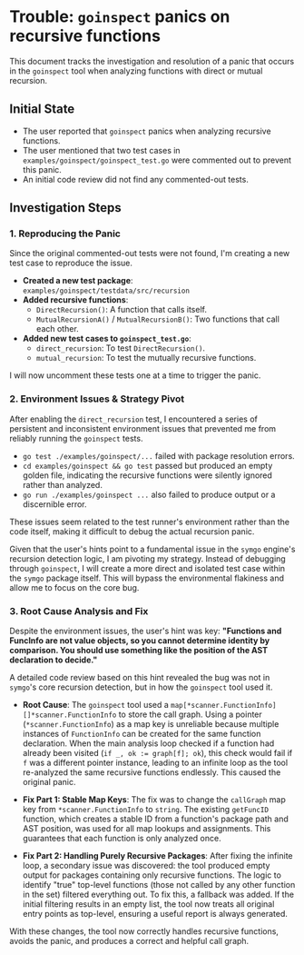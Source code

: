 # Trouble: `goinspect` panics on recursive functions

This document tracks the investigation and resolution of a panic that occurs in the `goinspect` tool when analyzing functions with direct or mutual recursion.

## Initial State

- The user reported that `goinspect` panics when analyzing recursive functions.
- The user mentioned that two test cases in `examples/goinspect/goinspect_test.go` were commented out to prevent this panic.
- An initial code review did not find any commented-out tests.

## Investigation Steps

### 1. Reproducing the Panic

Since the original commented-out tests were not found, I'm creating a new test case to reproduce the issue.

- **Created a new test package**: `examples/goinspect/testdata/src/recursion`
- **Added recursive functions**:
    - `DirectRecursion()`: A function that calls itself.
    - `MutualRecursionA()` / `MutualRecursionB()`: Two functions that call each other.
- **Added new test cases to `goinspect_test.go`**:
    - `direct_recursion`: To test `DirectRecursion()`.
    - `mutual_recursion`: To test the mutually recursive functions.

I will now uncomment these tests one at a time to trigger the panic.

### 2. Environment Issues & Strategy Pivot

After enabling the `direct_recursion` test, I encountered a series of persistent and inconsistent environment issues that prevented me from reliably running the `goinspect` tests.
- `go test ./examples/goinspect/...` failed with package resolution errors.
- `cd examples/goinspect && go test` passed but produced an empty golden file, indicating the recursive functions were silently ignored rather than analyzed.
- `go run ./examples/goinspect ...` also failed to produce output or a discernible error.

These issues seem related to the test runner's environment rather than the code itself, making it difficult to debug the actual recursion panic.

Given that the user's hints point to a fundamental issue in the `symgo` engine's recursion detection logic, I am pivoting my strategy. Instead of debugging through `goinspect`, I will create a more direct and isolated test case within the `symgo` package itself. This will bypass the environmental flakiness and allow me to focus on the core bug.

### 3. Root Cause Analysis and Fix

Despite the environment issues, the user's hint was key: **"Functions and FuncInfo are not value objects, so you cannot determine identity by comparison. You should use something like the position of the AST declaration to decide."**

A detailed code review based on this hint revealed the bug was not in `symgo`'s core recursion detection, but in how the `goinspect` tool used it.

- **Root Cause**: The `goinspect` tool used a `map[*scanner.FunctionInfo][]*scanner.FunctionInfo` to store the call graph. Using a pointer (`*scanner.FunctionInfo`) as a map key is unreliable because multiple instances of `FunctionInfo` can be created for the same function declaration. When the main analysis loop checked if a function had already been visited (`if _, ok := graph[f]; ok`), this check would fail if `f` was a different pointer instance, leading to an infinite loop as the tool re-analyzed the same recursive functions endlessly. This caused the original panic.

- **Fix Part 1: Stable Map Keys**: The fix was to change the `callGraph` map key from `*scanner.FunctionInfo` to `string`. The existing `getFuncID` function, which creates a stable ID from a function's package path and AST position, was used for all map lookups and assignments. This guarantees that each function is only analyzed once.

- **Fix Part 2: Handling Purely Recursive Packages**: After fixing the infinite loop, a secondary issue was discovered: the tool produced empty output for packages containing only recursive functions. The logic to identify "true" top-level functions (those not called by any other function in the set) filtered everything out. To fix this, a fallback was added. If the initial filtering results in an empty list, the tool now treats all original entry points as top-level, ensuring a useful report is always generated.

With these changes, the tool now correctly handles recursive functions, avoids the panic, and produces a correct and helpful call graph.